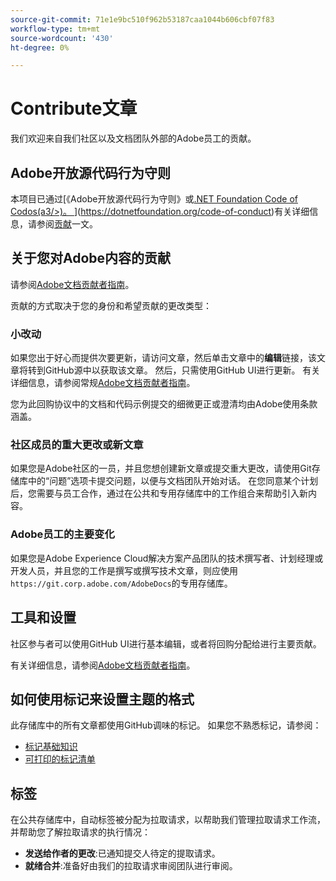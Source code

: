 ```yaml
---
source-git-commit: 71e1e9bc510f962b53187caa1044b606cbf07f83
workflow-type: tm+mt
source-wordcount: '430'
ht-degree: 0%

---
```

# Contribute文章

我们欢迎来自我们社区以及文档团队外部的Adobe员工的贡献。

## Adobe开放源代码行为守则

本项目已通过[《Adobe开放源代码行为守则》或[.NET Foundation Code of Codos(a3/>)。 ](code-of-conduct.md)](https://dotnetfoundation.org/code-of-conduct)有关详细信息，请参阅[贡献](contributing.md)一文。

## 关于您对Adobe内容的贡献

请参阅[Adobe文档贡献者指南](https://docs.adobe.com/content/help/en/contributor/contributor-guide/introduction.html)。

贡献的方式取决于您的身份和希望贡献的更改类型：

### 小改动

如果您出于好心而提供次要更新，请访问文章，然后单击文章中的&#x200B;**编辑**&#x200B;链接，该文章将转到GitHub源中以获取该文章。 然后，只需使用GitHub UI进行更新。 有关详细信息，请参阅常规[Adobe文档贡献者指南](https://docs.adobe.com/content/help/en/contributor/contributor-guide/introduction.html)。

您为此回购协议中的文档和代码示例提交的细微更正或澄清均由Adobe使用条款涵盖。

### 社区成员的重大更改或新文章

如果您是Adobe社区的一员，并且您想创建新文章或提交重大更改，请使用Git存储库中的“问题”选项卡提交问题，以便与文档团队开始对话。 在您同意某个计划后，您需要与员工合作，通过在公共和专用存储库中的工作组合来帮助引入新内容。

<!--
If you submit a pull request with significant changes to documentation and code examples, you'll see a message in the pull request asking you to submit an online contribution license agreement (CLA). We need you to complete the online form before we can review your pull request.
-->

### Adobe员工的主要变化

如果您是Adobe Experience Cloud解决方案产品团队的技术撰写者、计划经理或开发人员，并且您的工作是撰写或撰写技术文章，则应使用`https://git.corp.adobe.com/AdobeDocs`的专用存储库。

<!--Employees from other parts of the Adobe world should use the public repo for minor updates.-->

## 工具和设置

社区参与者可以使用GitHub UI进行基本编辑，或者将回购分配给进行主要贡献。

有关详细信息，请参阅[Adobe文档贡献者指南](https://docs.adobe.com/content/help/en/contributor/contributor-guide/introduction.html)。

## 如何使用标记来设置主题的格式

此存储库中的所有文章都使用GitHub调味的标记。 如果您不熟悉标记，请参阅：

* [标记基础知识](https://help.github.com/articles/getting-started-with-writing-and-formatting-on-github/)
* [可打印的标记清单](https://guides.github.com/pdfs/markdown-cheatsheet-online.pdf)

## 标签

在公共存储库中，自动标签被分配为拉取请求，以帮助我们管理拉取请求工作流，并帮助您了解拉取请求的执行情况：

* **发送给作者的更改**:已通知提交人待定的提取请求。
* **就绪合并**:准备好由我们的拉取请求审阅团队进行审阅。
